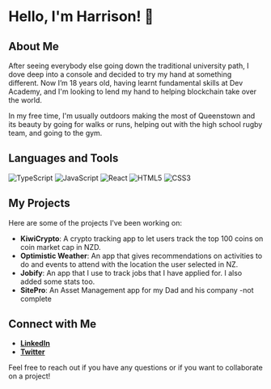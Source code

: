 # Hello, I'm Harrison! 👋

## About Me
After seeing everybody else going down the traditional university path, I dove deep into a console and decided to try my hand at something different. Now I’m 18 years old, having learnt fundamental skills at Dev Academy, and I'm looking to lend my hand to helping blockchain take over the world.

In my free time, I'm usually outdoors making the most of Queenstown and its beauty by going for walks or runs, helping out with the high school rugby team, and going to the gym.

## Languages and Tools
![TypeScript](https://img.shields.io/badge/-TypeScript-3178C6?style=flat-square&logo=typescript&logoColor=white)
![JavaScript](https://img.shields.io/badge/-JavaScript-F7DF1E?style=flat-square&logo=javascript&logoColor=black)
![React](https://img.shields.io/badge/-React-61DAFB?style=flat-square&logo=react&logoColor=white)
![HTML5](https://img.shields.io/badge/-HTML5-E34F26?style=flat-square&logo=html5&logoColor=white)
![CSS3](https://img.shields.io/badge/-CSS3-1572B6?style=flat-square&logo=css3&logoColor=white)

## My Projects
Here are some of the projects I've been working on:
- **KiwiCrypto**: A crypto tracking app to let users track the top 100 coins on coin market cap in NZD.
- **Optimistic Weather**: An app that gives recommendations on activities to do and events to attend with the location the user selected in NZ.
- **Jobify**: An app that I use to track jobs that I have applied for. I also added some stats too. 
- **SitePro**: An Asset Management app for my Dad and his company -not complete

## Connect with Me
- **[LinkedIn](https://www.linkedin.com/in/harrison-euan-rogers/)**
- **[Twitter](https://twitter.com/RogersCryptProg)**

Feel free to reach out if you have any questions or if you want to collaborate on a project!
